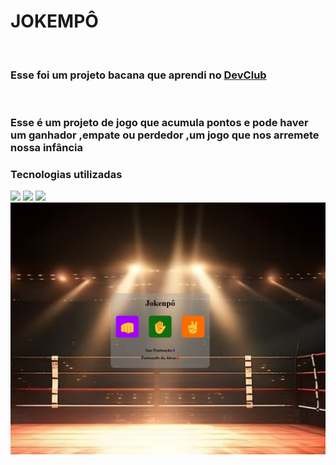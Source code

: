 <h1>JOKEMPÔ</h1>
<br>
<h3>Esse foi um projeto bacana que aprendi no <a href= "https//rodolfomori.com.br/devclub">DevClub</a></h2>
<br>
<h3>Esse é um projeto de jogo que acumula pontos e pode haver um ganhador ,empate ou perdedor ,um jogo que nos arremete nossa infância </h2>
<h3>Tecnologias utilizadas</h2>
<img src="-https://img.shields.io/badge/HTML5-E34F26?style=for-the-badge&logo=html5&logoColor=white"/>
<img src="-https://img.shields.io/badge/CSS3-1572B6?style=for-the-badge&logo=css3&logoColor=white"/>
<img src="-https://img.shields.io/badge/JavaScript-323330?style=for-the-badge&logo=javascript&logoColor=F7DF1E"/>

<img alt="jokempô.jpg" src="https://github.com/Verneloira/Jokemp-/blob/main/jokenp%C3%B4%20desktop.png" data-hpc="true" class="Box-sc-g0xbh4-0 fzFXnm">
